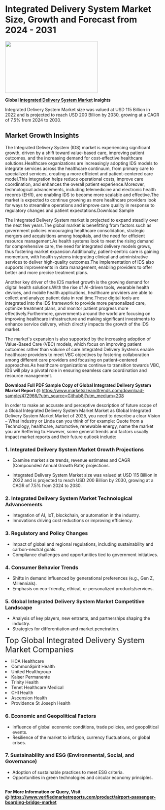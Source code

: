 <H1>Integrated Delivery System Market Size, Growth and Forecast from 2024 - 2031</H1><img class="aligncenter size-medium wp-image-584254" src="https://thirdeyenews.in/wp-content/uploads/2024/09/Global-Market-Research-300x168.jpeg" alt="" width="300" height="168" /><p><strong>Global&nbsp;<a href="https://www.marketsizeandtrends.com/download-sample/472966/?utm_source=Github8j?utm_medium=208">Integrated Delivery System Market</a> Insights</strong></p><p>Integrated Delivery System Market size was valued at USD 115 Billion in 2022 and is projected to reach USD 200 Billion by 2030, growing at a CAGR of 7.5% from 2024 to 2030.</p><p><h2>Market Growth Insights</h2> <p>The Integrated Delivery System (IDS) market is experiencing significant growth, driven by a shift toward value-based care, improving patient outcomes, and the increasing demand for cost-effective healthcare solutions.Healthcare organizations are increasingly adopting IDS models to integrate services across the healthcare continuum, from primary care to specialized services, creating a more efficient and patient-centered care model.This integration helps reduce operational costs, improve care coordination, and enhances the overall patient experience.Moreover, technological advancements, including telemedicine and electronic health records (EHR), are enabling IDS to become more scalable and effective.The market is expected to continue growing as more healthcare providers look for ways to streamline operations and improve care quality in response to regulatory changes and patient expectations.Download Sample</p> <p>The Integrated Delivery System market is projected to expand steadily over the next few years.The global market is benefitting from factors such as government policies encouraging healthcare consolidation, strategic mergers and acquisitions among hospitals, and the need for efficient resource management.As health systems look to meet the rising demand for comprehensive care, the need for integrated delivery models grows, thus fostering market expansion.Additionally, patient-centric care is gaining momentum, with health systems integrating clinical and administrative services to deliver high-quality outcomes.The implementation of IDS also supports improvements in data management, enabling providers to offer better and more precise treatment plans.</p> <p>Another key driver of the IDS market growth is the growing demand for digital health solutions.With the rise of AI-driven tools, wearable health devices, and mobile health applications, healthcare providers are able to collect and analyze patient data in real time.These digital tools are integrated into the IDS framework to provide more personalized care, optimize treatment plans, and monitor patient progress more effectively.Furthermore, governments around the world are focusing on improving healthcare infrastructure and making significant investments to enhance service delivery, which directly impacts the growth of the IDS market.</p> <p>The market's expansion is also supported by the increasing adoption of Value-Based Care (VBC) models, which focus on improving patient outcomes rather than volume of care.Integrated Delivery Systems enable healthcare providers to meet VBC objectives by fostering collaboration among different care providers and focusing on patient-centered approaches.As healthcare organizations continue to transition towards VBC, IDS will play a pivotal role in ensuring seamless care coordination and resource management.</p> <p></p><p><span class=""><strong>Download Full PDF Sample Copy of Global Integrated Delivery System Market Report</strong> @ <a href="https://www.marketsizeandtrends.com/download-sample/472966/?utm_source=Github8j?utm_medium=208" target="_blank">https://www.marketsizeandtrends.com/download-sample/472966/?utm_source=Github8j?utm_medium=208</a></span></p><p>In order to make an accurate and perceptive description of future scope of a Global&nbsp;Integrated Delivery System Market Market as Global&nbsp;Integrated Delivery System Market Market of 2025, you need to describe a clear Vision &ndash; What Industry or Linda can you think of for example: Quote from a Technology, healthcare, automotive, renewable energy, name the market you are Reffering to.However, some general trends and factors usually impact market reports and their future outlook include:</p><h3>1.&nbsp;<strong>Integrated Delivery System Market Growth Projections</strong></h3><ul><li>Examine market size trends, revenue estimates and CAGR (Compounded Annual Growth Rate) projections.</li><li><p>Integrated Delivery System Market size was valued at USD 115 Billion in 2022 and is projected to reach USD 200 Billion by 2030, growing at a CAGR of 7.5% from 2024 to 2030.</p></li></ul><h3>2.&nbsp;<strong>Integrated Delivery System Market Technological Advancements</strong></h3><ul><li>Integration of AI, IoT, blockchain, or automation in the industry.</li><li>Innovations driving cost reductions or improving efficiency.</li></ul><h3>3.&nbsp;<strong>Regulatory and Policy Changes</strong></h3><ul><li>Impact of global and regional regulations, including sustainability and carbon-neutral goals.</li><li>Compliance challenges and opportunities tied to government initiatives.</li></ul><h3>4.&nbsp;<strong>Consumer Behavior Trends</strong></h3><ul><li>Shifts in demand influenced by generational preferences (e.g., Gen Z, Millennials).</li><li>Emphasis on eco-friendly, ethical, or personalized products/services.</li></ul><h3>5.&nbsp;<strong>Global Integrated Delivery System Market Competitive Landscape</strong></h3><ul><li>Analysis of key players, new entrants, and partnerships shaping the industry.</li><li>Strategies for differentiation and market penetration.</li></ul><p data-pm-slice="1 1 []"><span style="color: inherit; font-family: inherit; font-size: 25px;">Top Global Integrated Delivery System Market Companies</span></p><div class="" data-test-id=""><p><li>HCA Healthcare</li><li> CommonSpirit Health</li><li> United Healthgroup</li><li> Kaiser Permanente</li><li> Trinity Health</li><li> Tenet Healthcare Medical</li><li> CHI Health</li><li> Ascension Health</li><li> Providence St Joseph Health</li></p></div><h3>6.&nbsp;<strong>Economic and Geopolitical Factors</strong></h3><ul><li>Influence of global economic conditions, trade policies, and geopolitical events.</li><li>Resilience of the market to inflation, currency fluctuations, or global crises.</li></ul><h3>7.&nbsp;<strong>Sustainability and ESG (Environmental, Social, and Governance)</strong></h3><ul><li>Adoption of sustainable practices to meet ESG criteria.</li><li>Opportunities in green technologies and circular economy principles.</li></ul><h2><strong style="font-size: 14px;">For More Information or Query, Visit @&nbsp;</strong><a style="background-color: #ffffff; font-size: 14px;" href="https://www.marketsizeandtrends.com/report/integrated-delivery-system-market/" target="_blank">https://www.verifiedmarketreports.com/product/airport-passenger-boarding-bridge-market</a></h2>